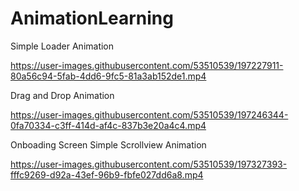 # AnimationLearning

Simple Loader Animation

https://user-images.githubusercontent.com/53510539/197227911-80a56c94-5fab-4dd6-9fc5-81a3ab152de1.mp4

Drag and Drop Animation


https://user-images.githubusercontent.com/53510539/197246344-0fa70334-c3ff-414d-af4c-837b3e20a4c4.mp4

Onboading Screen Simple Scrollview Animation


https://user-images.githubusercontent.com/53510539/197327393-fffc9269-d92a-43ef-96b9-fbfe027dd6a8.mp4

